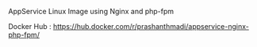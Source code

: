 AppService Linux Image using Nginx and php-fpm 

Docker Hub : https://hub.docker.com/r/prashanthmadi/appservice-nginx-php-fpm/ 
